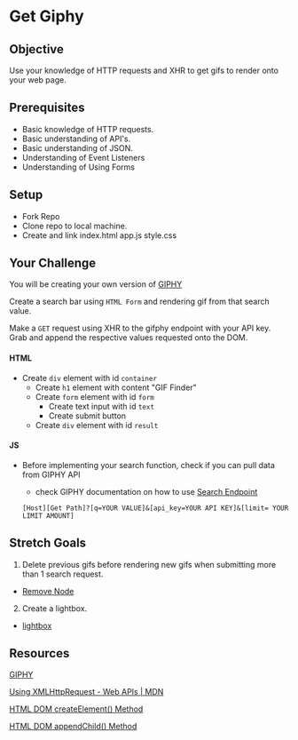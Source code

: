 # Get Giphy

## Objective

Use your knowledge of HTTP requests and XHR to get gifs to render onto your web page.

## Prerequisites

* Basic knowledge of HTTP requests.
* Basic understanding of API's.
* Basic understanding of JSON.
* Understanding of Event Listeners
* Understanding of Using Forms

## Setup

* Fork Repo
* Clone repo to local machine.
* Create and link index.html app.js style.css

## Your Challenge

You will be creating your own version of [GIPHY](https://giphy.com/)

Create a search bar using `HTML Form` and rendering gif from that search value. 

Make a `GET` request using XHR to the gifphy endpoint with your API key. Grab and append the respective values
requested onto the DOM.

#### HTML

- Create `div` element with id `container`
  - Create `h1` element with content "GIF Finder"
  - Create `form` element with id `form`
    - Create text input with id `text`
    - Create submit button
  - Create `div` element with id `result`
  
#### JS

- Before implementing your search function, check if you can pull data from GIPHY API
  
    - check GIPHY documentation on how to use [Search Endpoint](https://developers.giphy.com/docs/)
    ```
    [Host][Get Path]?[q=YOUR VALUE]&[api_key=YOUR API KEY]&[limit= YOUR LIMIT AMOUNT]
    ``` 

## Stretch Goals
1. Delete previous gifs before rendering new gifs when submitting more than 1 search request.
  - [Remove Node](https://developer.mozilla.org/en-US/docs/Web/API/ChildNode/remove)
2. Create a lightbox.
  - [lightbox](https://www.w3schools.com/howto/howto_js_lightbox.asp)
  
## Resources

[GIPHY](https://developers.giphy.com/docs/)

[Using XMLHttpRequest - Web APIs | MDN](https://developer.mozilla.org/en-US/docs/Web/API/XMLHttpRequest/Using_XMLHttpRequest)

[HTML DOM createElement() Method](https://www.w3schools.com/jsreaf/met_document_createelement.asp)

[HTML DOM appendChild() Method](https://www.w3schools.com/jsref/met_node_appendchild.asp)
